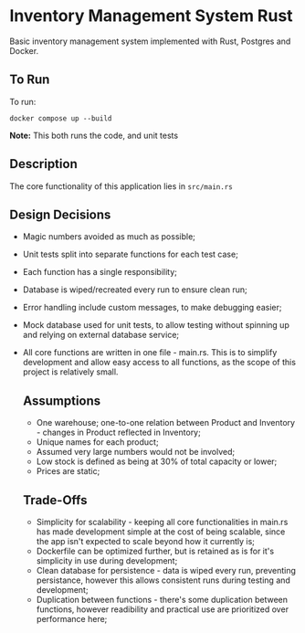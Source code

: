 # Inventory Management System Rust

Basic inventory management system implemented with Rust, Postgres and Docker.



## To Run

To run:
```
docker compose up --build
```

**Note:** This both runs the code, and unit tests

## Description

The core functionality of this application lies in `src/main.rs`

## Design Decisions
- Magic numbers avoided as much as possible;
- Unit tests split into separate functions for each test case;
- Each function has a single responsibility;
- Database is wiped/recreated every run to ensure clean run;
- Error handling include custom messages, to make debugging easier;
- Mock database used for unit tests, to allow testing without spinning up and relying on external database service;
- All core functions are written in one file - main.rs. This is to simplify development and allow easy access to all functions, as the scope of this project is relatively small.

  ## Assumptions
  - One warehouse; one-to-one relation between Product and Inventory - changes in Product reflected in Inventory;
  - Unique names for each product;
  - Assumed very large numbers would not be involved;
  - Low stock is defined as being at 30% of total capacity or lower;
  - Prices are static;

  ## Trade-Offs
  - Simplicity for scalability - keeping all core functionalities in main.rs has made development simple at the cost of being scalable, since the app isn't expected to scale beyond how it currently is;
  - Dockerfile can be optimized further, but is retained as is for it's simplicity in use during development;
  - Clean database for persistence - data is wiped every run, preventing persistance, however this allows consistent runs during testing and development;
  - Duplication between functions - there's some duplication between functions, however readibility and practical use are prioritized over performance here;
  

